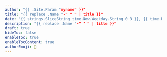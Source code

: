 ```yaml
---
author: "{{ .Site.Param "myname" }}"
title: "{{ replace .Name "-" " " | title }}"
date: "{{ strings.SliceString time.Now.Weekday.String 0 3 }}, {{ time.Now.Day }} {{ strings.SliceString time.Now.Month.String 0 3 }} {{ time.Now.Year }} {{ time.Now.Hour }}:{{ time.Now.Minute }}:{{ time.Now.Second }} +0800"
description: "{{ replace .Name "-" " " | title }}"
draft: true
hideToc: false
enableToc: true
enableTocContent: true
authorEmoji: 👨
---
```


